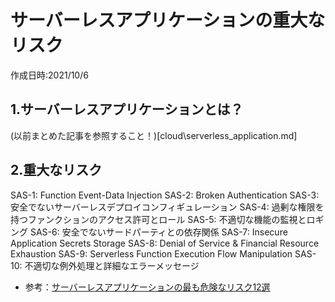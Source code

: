# サーバーレスアプリケーションの重大なリスク
作成日時:2021/10/6

## 1.サーバーレスアプリケーションとは？
(以前まとめた記事を参照すること！)[cloud\serverless_application.md]

## 2.重大なリスク

SAS-1: Function Event-Data Injection
SAS-2: Broken Authentication
SAS-3: 安全でないサーバーレスデプロイコンフィギュレーション
SAS-4: 過剰な権限を持つファンクションのアクセス許可とロール
SAS-5: 不適切な機能の監視とロギング
SAS-6: 安全でないサードパーティとの依存関係
SAS-7: Insecure Application Secrets Storage
SAS-8: Denial of Service & Financial Resource Exhaustion
SAS-9: Serverless Function Execution Flow Manipulation
SAS-10: 不適切な例外処理と詳細なエラーメッセージ

* 参考：[サーバーレスアプリケーションの最も危険なリスク12選](https://qiita.com/yuuhu04/items/ad38d6d35d358a90a60f)
